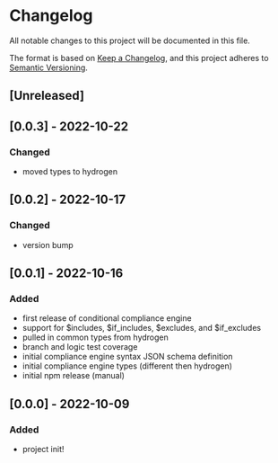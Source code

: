 # Changelog

All notable changes to this project will be documented in this file.

The format is based on [Keep a Changelog](https://keepachangelog.com/en/1.0.0/),
and this project adheres to [Semantic Versioning](https://semver.org/spec/v2.0.0.html).

## [Unreleased]

## [0.0.3] - 2022-10-22

### Changed

- moved types to hydrogen

## [0.0.2] - 2022-10-17

### Changed

- version bump

## [0.0.1] - 2022-10-16

### Added

- first release of conditional compliance engine
- support for $includes, $if_includes, $excludes, and $if_excludes
- pulled in common types from hydrogen
- branch and logic test coverage
- initial compliance engine syntax JSON schema definition
- initial compliance engine types (different then hydrogen)
- initial npm release (manual)

## [0.0.0] - 2022-10-09

### Added

- project init!
